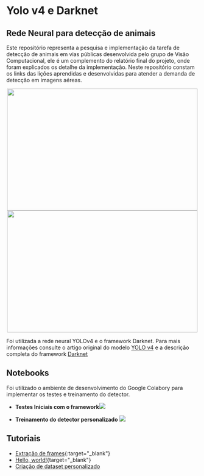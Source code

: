 # Yolo v4 e Darknet

## Rede Neural para detecção de animais 

Este repositório representa a pesquisa e implementação da tarefa de detecção de animais em vias públicas desenvolvida pelo grupo de Visão Computacional, ele é um complemento do relatório final do projeto, onde foram explicados os detalhe da implementação. Neste repositório constam os links das lições aprendidas e desenvolvidas para atender a demanda de detecção em imagens aéreas.
<p align="center">
  <img src="midias/output_03.gif" width="500" height="320" /> <img src="midias/output_009.gif" width="500" height="320" />
</p>


Foi utilizada a rede neural YOLOv4 e o framework Darknet. Para mais informações consulte o artigo original do modelo <a href="https://arxiv.org/abs/2004.10934">YOLO v4</a> e a descrição completa do framework <a href="http://pjreddie.com/darknet/">Darknet</a>

## Notebooks

Foi utilizado o ambiente de desenvolvimento do Google Colabory para implementar os testes e treinamento do detector. 

- **Testes Iniciais com o framework**<a href="https://colab.research.google.com/drive/12jDRbUtU_IDoA6lfdxlCMTVej_G_-LGJ?usp=sharing"><img src="https://colab.research.google.com/assets/colab-badge.svg"></a>

- **Treinamento do detector personalizado** <a href="https://colab.research.google.com/drive/1Enpb4hpKqELvWjcft755N7cHXLFyjOCK?usp=sharing"><img src="https://colab.research.google.com/assets/colab-badge.svg"></a>

## Tutoriais

* [Extração de frames](https://github.com/louzeiro/yolov4_carajas/wiki/Extra%C3%A7%C3%A3o-de-frames-em-v%C3%ADdeos){:target="_blank"}
* [Hello, world!](http://example.com/){target="_blank"}
* [Criação de dataset personalizado](https://github.com/louzeiro/yolov4_carajas/wiki/Dataset-personalizado)&nbsp;

